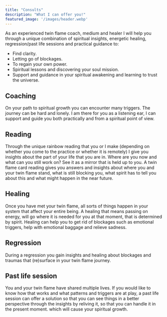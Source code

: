 ```yaml
---
title: "Consults"
description: "What I can offer you!"
featured_image: '/images/header.webp'
---
```


As an experienced twin flame coach, medium and healer I will help you through a unique combination of spiritual insights, energetic healing, regression/past life sessions and practical guidance to:

- Find clarity.
- Letting go of blockages.
- To regain your own power.
- Spiritual lessons and discovering your soul mission.
- Support and guidance in your spiritual awakening and learning to trust the universe.

## Coaching
On your path to spiritual growth you can encounter many triggers. The journey can be hard and lonely. I am there for you as a listening ear,  I can support and guide you both practically and from a spiritual point of view.

## Reading
Through the unique rainbow reading that you or I make (depending on whether you come to the practice or whether it is remotely) I give you insights about the part of your life that you are in. Where are you now and what can you still work on? See it as a mirror that is held up to you. A twin flame card reading gives you answers and insights about where you and your twin flame stand, what is still blocking you, what spirit has to tell you about this and what might happen in the near future.

## Healing
Once you have met your twin flame, all sorts of things happen in your system that affect your entire being. A healing that means passing on energy, will go where it is needed for you at that moment, that is determined by spirit. Healing can help you to get rid of blockages such as emotional triggers, help with emotional baggage and relieve sadness.

## Regression
During a regression you gain insights and healing about blockages and traumas that (re)surface in your twin flame journey.

## Past life session
You and your twin flame have shared multiple lives. If you would like to know how that works and what patterns and triggers are at play, a past life session can offer a solution so that you can see things in a better perspective through the insights by reliving it, so that you can handle it in the present moment. which will cause your spiritual growth.